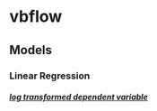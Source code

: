 # vbflow



## Models

### Linear Regression
##### [log transformed dependent variable](/VBflow_transform_y.ipynb)
 

   
